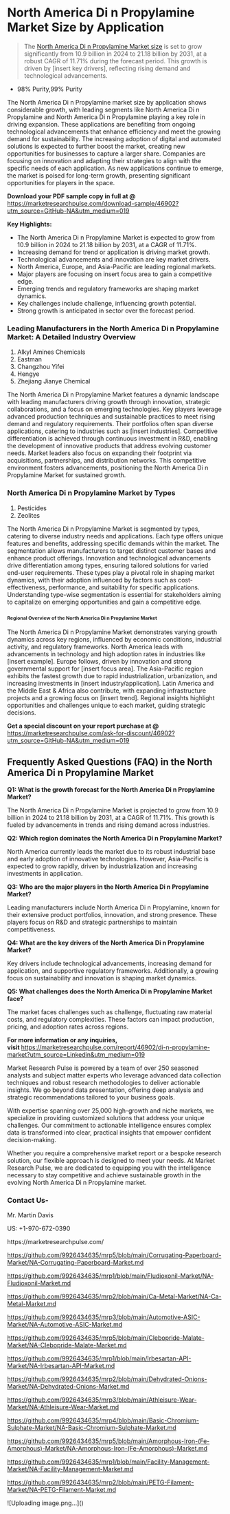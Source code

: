 <h1>North America Di n Propylamine Market&nbsp;Size by Application</h1><blockquote><p>The <a href="https://marketresearchpulse.com/download-sample/46902?utm_source=GitHub-NA&amp;utm_medium=019">North America Di n Propylamine Market size</a> is set to grow significantly from 10.9 billion in 2024 to 21.18 billion by 2031, at a robust CAGR of 11.71% during the forecast period. This growth is driven by [insert key drivers], reflecting rising demand and technological advancements.</p></blockquote><ul><li>98% Purity,99% Purity</li></ul><p>The North America Di n Propylamine market size by application shows considerable growth, with leading segments like North America Di n Propylamine and North America Di n Propylamine playing a key role in driving expansion. These applications are benefiting from ongoing technological advancements that enhance efficiency and meet the growing demand for sustainability. The increasing adoption of digital and automated solutions is expected to further boost the market, creating new opportunities for businesses to capture a larger share. Companies are focusing on innovation and adapting their strategies to align with the specific needs of each application. As new applications continue to emerge, the market is poised for long-term growth, presenting significant opportunities for players in the space.</p><p><strong>Download your PDF sample copy in full at @ </strong><a href="https://marketresearchpulse.com/download-sample/46902?utm_source=GitHub-NA&amp;utm_medium=019">https://marketresearchpulse.com/download-sample/46902?utm_source=GitHub-NA&amp;utm_medium=019</a></p><p><strong>Key Highlights: </strong></p><ul><li>The North America Di n Propylamine Market is expected to grow from 10.9 billion in 2024 to 21.18 billion by 2031, at a CAGR of 11.71%.</li><li>Increasing demand for trend or application is driving market growth.</li><li>Technological advancements and innovation are key market drivers.</li><li>North America, Europe, and Asia-Pacific are leading regional markets.</li><li>Major players are focusing on insert focus area to gain a competitive edge.</li><li>Emerging trends and regulatory frameworks are shaping market dynamics.</li><li>Key challenges include challenge, influencing growth potential.</li><li>Strong growth is anticipated in sector over the forecast period.</li></ul><h3>Leading Manufacturers in the North America Di n Propylamine Market: A Detailed Industry Overview</h3><ol><li>Alkyl Amines Chemicals</li><li>Eastman</li><li>Changzhou Yifei</li><li>Hengye</li><li>Zhejiang Jianye Chemical</li></ol><div class="flex max-w-full flex-col flex-grow"><div class="min-h-8 text-message flex w-full flex-col items-end gap-2 whitespace-normal break-words [.text-message+&amp;]:mt-5" dir="auto" data-message-author-role="assistant" data-message-id="fd8432e4-4910-450d-b182-61b7bfb0a01f" data-message-model-slug="gpt-4o"><div class="flex w-full flex-col gap-1 empty:hidden first:pt-[3px]"><div class="markdown prose w-full break-words dark:prose-invert light"><p>The North America Di n Propylamine Market features a dynamic landscape with leading manufacturers driving growth through innovation, strategic collaborations, and a focus on emerging technologies. Key players leverage advanced production techniques and sustainable practices to meet rising demand and regulatory requirements. Their portfolios often span diverse applications, catering to industries such as [insert industries]. Competitive differentiation is achieved through continuous investment in R&amp;D, enabling the development of innovative products that address evolving customer needs. Market leaders also focus on expanding their footprint via acquisitions, partnerships, and distribution networks. This competitive environment fosters advancements, positioning the North America Di n Propylamine Market for sustained growth.</p></div></div></div></div><h3>North America Di n Propylamine Market by Types</h3><ol><li>Pesticides<li> Zeolites</li></ol><div class="flex max-w-full flex-col flex-grow"><div class="min-h-8 text-message flex w-full flex-col items-end gap-2 whitespace-normal break-words [.text-message+&amp;]:mt-5" dir="auto" data-message-author-role="assistant" data-message-id="084470be-0bb7-4664-bddf-5156b4f41249" data-message-model-slug="gpt-4o-mini"><div class="flex w-full flex-col gap-1 empty:hidden first:pt-[3px]"><div class="markdown prose w-full break-words dark:prose-invert light"><p>The North America Di n Propylamine Market is segmented by types, catering to diverse industry needs and applications. Each type offers unique features and benefits, addressing specific demands within the market. The segmentation allows manufacturers to target distinct customer bases and enhance product offerings. Innovation and technological advancements drive differentiation among types, ensuring tailored solutions for varied end-user requirements. These types play a pivotal role in shaping market dynamics, with their adoption influenced by factors such as cost-effectiveness, performance, and suitability for specific applications. Understanding type-wise segmentation is essential for stakeholders aiming to capitalize on emerging opportunities and gain a competitive edge.</p></div></div></div></div><h3><span style="font-size: 11px;">Regional Overview of the North America Di n Propylamine Market</span></h3><div class="flex max-w-full flex-col flex-grow"><div class="min-h-8 text-message flex w-full flex-col items-end gap-2 whitespace-normal break-words [.text-message+&amp;]:mt-5" dir="auto" data-message-author-role="assistant" data-message-id="e9038762-ce64-4e30-91c9-9bd413514231" data-message-model-slug="gpt-4o-mini"><div class="flex w-full flex-col gap-1 empty:hidden first:pt-[3px]"><div class="markdown prose w-full break-words dark:prose-invert light"><p>The North America Di n Propylamine Market demonstrates varying growth dynamics across key regions, influenced by economic conditions, industrial activity, and regulatory frameworks. North America leads with advancements in technology and high adoption rates in industries like [insert example]. Europe follows, driven by innovation and strong governmental support for [insert focus area]. The Asia-Pacific region exhibits the fastest growth due to rapid industrialization, urbanization, and increasing investments in [insert industry/application]. Latin America and the Middle East &amp; Africa also contribute, with expanding infrastructure projects and a growing focus on [insert trend]. Regional insights highlight opportunities and challenges unique to each market, guiding strategic decisions.</p></div></div></div></div><p><strong>Get a special discount on your report purchase at @ </strong><a href="https://marketresearchpulse.com/ask-for-discount/46902?utm_source=GitHub-NA&amp;utm_medium=019">https://marketresearchpulse.com/ask-for-discount/46902?utm_source=GitHub-NA&amp;utm_medium=019</a></p><h2>Frequently Asked Questions (FAQ) in the North America Di n Propylamine Market</h2><p><strong>Q1: What is the growth forecast for the North America Di n Propylamine Market?</strong></p><p>The North America Di n Propylamine Market is projected to grow from 10.9 billion in 2024 to 21.18 billion by 2031, at a CAGR of 11.71%. This growth is fueled by advancements in trends and rising demand across industries.</p><p><strong>Q2: Which region dominates the North America Di n Propylamine Market?</strong></p><p>North America currently leads the market due to its robust industrial base and early adoption of innovative technologies. However, Asia-Pacific is expected to grow rapidly, driven by industrialization and increasing investments in application.</p><p><strong>Q3: Who are the major players in the North America Di n Propylamine Market?</strong></p><p>Leading manufacturers include North America Di n Propylamine, known for their extensive product portfolios, innovation, and strong presence. These players focus on R&amp;D and strategic partnerships to maintain competitiveness.</p><p><strong>Q4: What are the key drivers of the North America Di n Propylamine Market?</strong></p><p>Key drivers include technological advancements, increasing demand for application, and supportive regulatory frameworks. Additionally, a growing focus on sustainability and innovation is shaping market dynamics.</p><p><strong>Q5: What challenges does the North America Di n Propylamine Market face?</strong></p><p>The market faces challenges such as challenge, fluctuating raw material costs, and regulatory complexities. These factors can impact production, pricing, and adoption rates across regions.</p><p><strong>For more information or any inquiries, visit&nbsp;</strong><a href="https://marketresearchpulse.com/report/46902/di-n-propylamine-market?utm_source=Linkedin&utm_medium=019">https://marketresearchpulse.com/report/46902/di-n-propylamine-market?utm_source=Linkedin&utm_medium=019</a></p><p>Market Research Pulse is powered by a team of over 250 seasoned analysts and subject matter experts who leverage advanced data collection techniques and robust research methodologies to deliver actionable insights. We go beyond data presentation, offering deep analysis and strategic recommendations tailored to your business goals.</p><p>With expertise spanning over 25,000 high-growth and niche markets, we specialize in providing customized solutions that address your unique challenges. Our commitment to actionable intelligence ensures complex data is transformed into clear, practical insights that empower confident decision-making.</p><p>Whether you require a comprehensive market report or a bespoke research solution, our flexible approach is designed to meet your needs. At Market Research Pulse, we are dedicated to equipping you with the intelligence necessary to stay competitive and achieve sustainable growth in the evolving North America Di n Propylamine market.</p><h3><strong>Contact Us-</strong></h3><p>Mr. Martin Davis</p><p>US: +1-970-672-0390</p><p>https://marketresearchpulse.com/</p><p><a href="https://github.com/9926434635/mrp5/blob/main/Corrugating-Paperboard-Market/NA-Corrugating-Paperboard-Market.md">https://github.com/9926434635/mrp5/blob/main/Corrugating-Paperboard-Market/NA-Corrugating-Paperboard-Market.md</a></p><p><a href="https://github.com/9926434635/mrp1/blob/main/Fludioxonil-Market/NA-Fludioxonil-Market.md">https://github.com/9926434635/mrp1/blob/main/Fludioxonil-Market/NA-Fludioxonil-Market.md</a></p><p><a href="https://github.com/9926434635/mrp2/blob/main/Ca-Metal-Market/NA-Ca-Metal-Market.md">https://github.com/9926434635/mrp2/blob/main/Ca-Metal-Market/NA-Ca-Metal-Market.md</a></p><p><a href="https://github.com/9926434635/mrp3/blob/main/Automotive-ASIC-Market/NA-Automotive-ASIC-Market.md">https://github.com/9926434635/mrp3/blob/main/Automotive-ASIC-Market/NA-Automotive-ASIC-Market.md</a></p><p><a href="https://github.com/9926434635/mrp5/blob/main/Clebopride-Malate-Market/NA-Clebopride-Malate-Market.md">https://github.com/9926434635/mrp5/blob/main/Clebopride-Malate-Market/NA-Clebopride-Malate-Market.md</a></p><p><a href="https://github.com/9926434635/mrp1/blob/main/Irbesartan-API-Market/NA-Irbesartan-API-Market.md">https://github.com/9926434635/mrp1/blob/main/Irbesartan-API-Market/NA-Irbesartan-API-Market.md</a></p><p><a href="https://github.com/9926434635/mrp2/blob/main/Dehydrated-Onions-Market/NA-Dehydrated-Onions-Market.md">https://github.com/9926434635/mrp2/blob/main/Dehydrated-Onions-Market/NA-Dehydrated-Onions-Market.md</a></p><p><a href="https://github.com/9926434635/mrp3/blob/main/Athleisure-Wear-Market/NA-Athleisure-Wear-Market.md">https://github.com/9926434635/mrp3/blob/main/Athleisure-Wear-Market/NA-Athleisure-Wear-Market.md</a></p><p><a href="https://github.com/9926434635/mrp4/blob/main/Basic-Chromium-Sulphate-Market/NA-Basic-Chromium-Sulphate-Market.md">https://github.com/9926434635/mrp4/blob/main/Basic-Chromium-Sulphate-Market/NA-Basic-Chromium-Sulphate-Market.md</a></p><p><a href="https://github.com/9926434635/mrp5/blob/main/Amorphous-Iron-(Fe-Amorphous)-Market/NA-Amorphous-Iron-(Fe-Amorphous)-Market.md">https://github.com/9926434635/mrp5/blob/main/Amorphous-Iron-(Fe-Amorphous)-Market/NA-Amorphous-Iron-(Fe-Amorphous)-Market.md</a></p><p><a href="https://github.com/9926434635/mrp1/blob/main/Facility-Management-Market/NA-Facility-Management-Market.md">https://github.com/9926434635/mrp1/blob/main/Facility-Management-Market/NA-Facility-Management-Market.md</a></p><p><a href="https://github.com/9926434635/mrp2/blob/main/PETG-Filament-Market/NA-PETG-Filament-Market.md">https://github.com/9926434635/mrp2/blob/main/PETG-Filament-Market/NA-PETG-Filament-Market.md</a></p>
![Uploading image.png…]()
